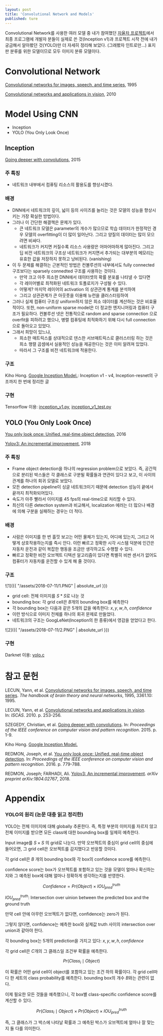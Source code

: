 ```yaml
---
layout: post
title: 'Convolutional Network and Models'
published: ture
---
```


Convolutional Network를 사용한 여러 모델 중 내가 참여했던 [자율차 프로젝트](https://jueun-park.github.io/2018-07-08/postscript-autonomous-car)에서 최종 프로그램에 개발자 분들이 실제로 쓴 것(Inception v1)과 프로젝트 시작 전에 내가 궁금해서 알아봤던 것(YOLO)만 더 자세히 정리해 보았다. (그래봤자 인트로만...) 표지판 분류를 위한 모델이므로 모두 이미지 분류 모델이다.



# Convolutional Network

[Convolutional networks for images, speech, and time series](https://www.researchgate.net/profile/Yann_Lecun/publication/2453996_Convolutional_Networks_for_Images_Speech_and_Time-Series/links/0deec519dfa2325502000000.pdf), 1995

[Convolutional networks and applications in vision](http://yann.lecun.org/exdb/publis/pdf/lecun-iscas-10.pdf), 2010



# Model Using CNN

* Inception
* YOLO (You Only Look Once)



## Inception

[Going deeper with convolutions](https://arxiv.org/pdf/1409.4842.pdf), 2015

### 주 특징

* 네트워크 내부에서 컴퓨팅 리소스의 활용도를 향상시켰다.

### 배경

* DNN에서 네트워크의 깊이, 넓이 등의 사이즈를 늘리는 것은 모델의 성능을 향상시키는 가장 확실한 방법이다. 
* 그러나 이 간단한 해결책은 문제가 있다.
  * 큰 네트워크 모델은 parameter의 개수가 많으므로 학습 데이터가 한정적인 경우 모델의 overfitting이 더 많이 일어난다. 그리고 양질의 데이터는 많이 모으려면 비싸다. 
  * 네트워크가 커지면 커질수록 리소스 사용량은 어마어마하게 많아진다. 그리고 딥 비전 네트워크의 구조상 네트워크가 커지면서 추가되는 대부분의 메모리는 유효한 값을 저장하지 못하고 낭비된다. (vanishing)
* 이 두 문제를 해결하는 근본적인 방법은 컨볼루션의 내부에서도 fully connected 구조보다는 sparsely connedted 구조를 사용하는 것이다.
  * 만약 크고 아주 희소한 DNN에서 데이터셋의 확률 분포를 나타낼 수 있다면
  * 각 레이어별로 최적화된 네트워크 토폴로지가 구성될 수 있다.
  * 어떻게? 마지막 레이어의 activation 의 상관관계 통계를 분석하여 
  * 그리고 상관관계가 큰 아웃풋을 이용해 뉴런을 클러스터링하여
* 그러나 실제 컴퓨터 구조상 uniform하지 않은 희소 데이터를 계산하는 것은 비효율적이다. 또한, non-uniform sparse model은 더 정교한 엔지니어링과 컴퓨터 구조가 필요하다. 컨볼루션 넷은 전통적으로 random and sparse connection 으로 overfit을 피하려고 했으나, 병렬 컴퓨팅에 최적화하기 위해 다시 full connection으로 돌아오고 있었다.
* 그래서 희망이 있느냐,
  * 희소한 매트릭스를 상대적으로 덴스한 서브매트릭스로 클러스터링 하는 것은 희소 행렬 곱셈에서 실용적인 성능을 제공한다는 것은 이미 알려져 있었다.
  * 따라서 그 구조를 비전 네트워크에 적용한다.

### 구조

Kiho Hong. [Google Inception Model.](https://norman3.github.io/papers/docs/google_inception.html): Inception v1 - v4, Inception-resnet의 구조까지 한 번에 정리한 글

### 구현

Tensorflow 이용: [inception_v1.py](https://github.com/tensorflow/tensorflow/blob/master/tensorflow/contrib/slim/python/slim/nets/inception_v1.py), [inception_v1_test.py](https://github.com/tensorflow/tensorflow/blob/master/tensorflow/contrib/slim/python/slim/nets/inception_v1_test.py)



## YOLO (You Only Look Once)

[You only look once: Unified, real-time object detection](https://arxiv.org/pdf/1506.02640.pdf), 2016

[Yolov3: An incremental improvement](https://arxiv.org/pdf/1804.02767.pdf), 2018

### 주 특징

* Frame object detection을 하나의 regression problem으로 보았다. 즉, 공간적으로 분리된 박스들은 각 클래스로 구분될 확률들과 연관이 있다고 보고, 이 사이의 관계를 하나의 회귀 모델로 보았다.
* 모든 detection pipeline이 싱글 네트워크이기 때문에 detection 성능이 끝에서 끝까지 최적화되어있다.
* 속도가 아주 빨라서 이미지를 45 fps의 real-time으로 처리할 수 있다.
* 최신의 다른 detection system과 비교해서, localization 에러는 더 많으나 배경에 의해 구분을 실패하는 경우는 더 적다.

### 배경

* 사람은 이미지를 한 번 흘낏 보고는 어떤 물체가 있는지, 어디에 있는지, 그리고 어떻게 상호작용하는지를 즉시 안다. 이런 빠르고 정확한 시각 시스템 덕분에 인간은 자동차 운전과 같이 복잡한 행동을 조금만 생각하고도 수행할 수 있다.
* 빠르고 정확한 비전 오브젝트 디텍션 알고리즘이 있다면 특별히 비싼 센서가 없어도 컴퓨터가 자동차를 운전할 수 있게 해 줄 것이다.

### 구조

![1]({{ "/assets/2018-07-11/1.PNG" | absolute_url }})

* grid cell: 전체 이미지를 $S * S$로 나눈 것
* bounding box: 각 grid cell은 $B$개의 bounding box를 예측한다
* 각 bounding box는 다음과 같은 5개의 값을 예측한다: $x, y, w, h$, $confidence$
* 이런 방식으로 이미지 전체를 하나의 회귀 문제로 만들었다.
* 네트워크의 구조는 GoogLeNet(Inception의 한 종류)에서 영감을 얻었다고 한다.

![2]({{ "/assets/2018-07-11/2.PNG" | absolute_url }})

### 구현

Darknet 이용: [yolo.c](https://github.com/pjreddie/darknet/blob/master/examples/yolo.c)



# 참고 문헌

LECUN, Yann, et al. [Convolutional networks for images, speech, and time series](https://www.researchgate.net/profile/Yann_Lecun/publication/2453996_Convolutional_Networks_for_Images_Speech_and_Time-Series/links/0deec519dfa2325502000000.pdf). *The handbook of brain theory and neural networks*, 1995, 3361.10: 1995.

LECUN, Yann, et al. [Convolutional networks and applications in vision](http://yann.lecun.org/exdb/publis/pdf/lecun-iscas-10.pdf). In: *ISCAS*. 2010. p. 253-256.

SZEGEDY, Christian, et al. [Going deeper with convolutions](https://arxiv.org/pdf/1409.4842.pdf). In: *Proceedings of the IEEE conference on computer vision and pattern recognition*. 2015. p. 1-9.

Kiho Hong. [Google Inception Model.](https://norman3.github.io/papers/docs/google_inception.html)

REDMON, Joseph, et al. [You only look once: Unified, real-time object detection](https://arxiv.org/pdf/1506.02640.pdf). In: *Proceedings of the IEEE conference on computer vision and pattern recognition*. 2016. p. 779-788.

REDMON, Joseph; FARHADI, Ali. [Yolov3: An incremental improvement](https://arxiv.org/pdf/1804.02767.pdf). *arXiv preprint arXiv:1804.02767*, 2018.



# Appendix

### YOLO의 원리 (논문 대충 읽고 정리한)

YOLO는 전체 이미지에 대해 globally 추론한다. 즉, 특정 부분의 이미지를 자르지 않고 전체 이미지를 받으면 모든 class에 대한 bounding box를 일제히 예측한다.

Input image를 $S \times S$ 의 grid로 나눈다. 만약 오브젝트의 중심이 grid cell의 중심에 들어오면, 그 grid cell은 오브젝트를 감지했다고 반응할 것이다.

각 grid cell은 $B$ 개의 bounding box와 각 box의 confidence score를 예측한다.

confidence score는 box가 오브젝트를 포함하고 있는 것을 모델이 얼마나 확신하는지와 그 예측된 box에 대해 얼마나 정확하게 생각하는지를 반영한다. 

$$Confidence = Pr(Object) \times IOU_{pred}^{truth}$$

$IOU_{pred}^{truth}$: Intersection over uinion between the predicted box and the ground truth

만약 cell 안에 아무런 오브젝트가 없다면, confidence는 zero가 된다.

그렇지 않다면, confidence는 예측한 box와 실제값 truth 사이의 intersection over union과 같아야 한다.

각 bounding box는 5개의 prediction을 가지고 있다: $x, y, w, h, confidence$

각 grid cell은 $C$개의 그 클래스일 조건부 확률을 예측한다.

$$Pr(Class_i \mid Object)$$

이 확률은 어떤 grid cell이 object를 포함하고 있는 조건 하의 확률이다. 각 grid cell마다 한 세트의 class probability를 예측한다. bounding box의 개수 $B$와는 관련이 없다.

이제 필요한 모든 것들을 예측했으니, 각 box별 class-specific confidence score를 계산할 수 있다.

$$Pr(Class_i \mid Object) \times Pr(Object) \times IOU_{pred}^{truth}$$

즉, 그 클래스가 그 박스에 나타날 확률과 그 예측된 박스가 오브젝트에 얼마나 잘 맞는지 둘 다를 의미한다.